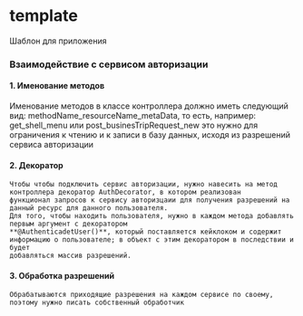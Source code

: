 # template
Шаблон для приложения

### Взаимодействие с сервисом авторизации
#### 1. Именование методов 
   Именование методов в классе контроллера должно иметь следующий вид:
   methodName_resourceName_metaData, то есть, например:
   get_shell_menu или post_businesTripRequest_new
   это нужно для ограничения к чтению и к записи в базу данных, исходя из разрешений сервиса авторизации
#### 2. Декоратор
    Чтобы чтобы подключить сервис авторизации, нужно навесить на метод контроллера декоратор AuthDecorator, в котором реализован
    функционал запросов к сервису авторизцаии для получения разрешений на данный ресурс для данного пользователя.
    Для того, чтобы находить пользователя, нужно в каждом метода добавлять первым аргумент с декоратором 
    **@AuthenticadetUser()**, который поставляется кейклоком и содержит информацию о пользователе; в объект с этим декоратором в последствии и будет 
    добавляться массив разрешений.
#### 3. Обработка разрешений
    Обрабатываются приходящие разрешения на каждом сервисе по своему, поэтому нужно писать собственный обработчик

